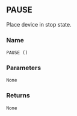 ## PAUSE

Place device in stop state.


### Name

`PAUSE ()`


### Parameters

`None`


### Returns

`None`
